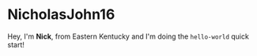 # NicholasJohn16

Hey, I'm **Nick**, from Eastern Kentucky and I'm doing the `hello-world` quick start!
